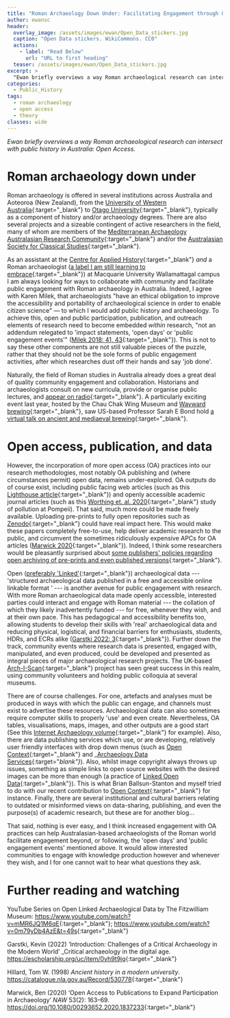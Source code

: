 ```yaml
---
title: "Roman Archaeology Down Under: Facilitating Engagement through Openness"
author: ewansc
header:
  overlay_image: /assets/images/ewan/Open_Data_stickers.jpg
  caption: "Open Data stickers. WikiCommons. CC0"
  actions:
    - label: "Read Below"
      url: "URL to first heading"
  teaser: /assets/images/ewan/Open_Data_stickers.jpg
excerpt: >
  "Ewan briefly overviews a way Roman archaeological research can intersect with public history in Australia: Open Access."
categories:
  - Public_History
tags:
  - roman archaeology
  - open access
  - theory
classes: wide
---
```

_Ewan briefly overviews a way Roman archaeological research can intersect with public history in Australia: Open Access._

# Roman archaeology down under
Roman archaeology is offered in several institutions across Australia and Aoteoroa (New Zealand), from the [University of Western Australia](https://www.uwa.edu.au/schools/humanities/classics-and-ancient-history){:target="_blank"} to [Otago University](https://www.otago.ac.nz/classics/index.html){:target="_blank"}, typically as a component of history and/or archaeology degrees. There are also several projects and a sizeable contingent of active researchers in the field, many of whom are members of the [Mediterranean Archaeology Australasian Research Community](https://mediterraneanarcha.wixsite.com/maarc){:target="_blank"} and/or the [Australasian Society for Classical Studies](https://www.ascs.org.au/){:target="_blank"}.

As an assistant at the [Centre for Applied History](https://www.mq.edu.au/research/research-centres-groups-and-facilities/resilient-societies/centres/centre-for-applied-history){:target="_blank"} _and_ a Roman archaeologist ([a label I am still learning to embrace](https://archaeohumanities.substack.com/p/about-the-author-researcher-identity){:target="_blank"}) at Macquarie University Wallamattagal campus I am always looking for ways to collaborate with community and facilitate public engagement with Roman archaeology in Australia. Indeed, I agree with Karen Milek, that archaeologists "have an ethical obligation to improve the accessibility and portability of archaeological science in order to enable citizen science" &mdash; to which I would add public history and archaeology. To achieve this, open and public participation, publication, and outreach elements of research need to become embedded _within_ research, "not an addendum relegated to 'impact statements, 'open days' or 'public engagement events'" ([Milek 2018: 41, 43](https://doi.org/10.1080/00293652.2018.1552312){:target="_blank"}). This is not to say these other components are not still valuable pieces of the puzzle, rather that they should not be the sole forms of public engagement activities, after which researches dust off their hands and say 'job done'.

Naturally, the field of Roman studies in Australia already does a great deal of quality community engagement and collaboration. Historians and archaeologists consult on new curricula, provide or organise public lectures, and [appear on radio](https://www.abc.net.au/radio/programs/nightlife/the-battle-of-the-tuetoborg-forest/10213198){:target="_blank"}. A particularly exciting event last year, hosted by the Chau Chak Wing Museum and [Wayward brewing](https://www.wayward.com.au/){:target="_blank"}, saw US-based Professor Sarah E Bond hold [a virtual talk on ancient and mediaeval brewing](https://www.sydney.edu.au/museum/whats-on/talks-and-events/early-medieval-beer-and-brewers.html){:target="_blank"}.

# Open access, publication, and data
However, the incorporation of more open access (OA) practices into our research methodologies, most notably OA publishing and (where circumstances permit) open data, remains under-explored. OA outputs do of course exist, including public facing web articles (such as this [Lighthouse article](https://lighthouse.mq.edu.au/article/february-2021/What-was-it-like-to-be-old-in-ancient-Rome){:target="_blank"}) and openly accessible academic journal articles (such as this [Worthing et. al. 2020](https://publons.com/publon/10.10.1111/arcm.12570){:target="_blank"} study of pollution at Pompeii). That said, much more could be made freely available. Uploading pre-prints to fully open repositories such as [Zenodo](https://zenodo.org/){:target="_blank"} could have real impact here. This would make these papers completely free-to-use, help deliver academic research to the public, and circumvent the sometimes ridiculously expensive APCs for OA articles ([Marwick 2020](https://doi.org/10.1080/00293652.2020.1837233){:target="_blank"}). Indeed, I think some researchers would be pleasantly surprised about [some publishers' policies regarding open archiving of pre-prints and even published versions](https://en.wikipedia.org/wiki/Copyright_policies_of_academic_publishers){:target="_blank"}.

Open ([preferably 'Linked'](https://www.youtube.com/watch?v=0m79yDb4AzE&t=49s){:target="_blank"}) archaeological data --- 'structured archaeological data published in a free and accessible online linkable format ' --- is another avenue for public engagement with research. With more Roman archaeological data made openly accessible, interested parties could interact and engage with Roman material --- the collation of which they likely inadvertently funded --- for free, whenever they wish, and at their own pace. This has pedagogical and accessibility benefits too, allowing students to develop their skills with 'real' archaeological data and reducing physical, logistical, and financial barriers for enthusiasts, students, HDRs, and ECRs alike ([Garstki 2022: 3]( https://escholarship.org/uc/item/0vh9t9jq){:target="_blank"}). Further down the track, community events where research data is presented, engaged with, manipulated, and even produced, could be developed and presented as integral pieces of major archaeological research projects. The UK-based [Arch-I-Scan](https://archiscannews.com/2023/01/10/arch-i-scans-2022-in-review/){:target="_blank"} project has seen great success in this realm, using community volunteers and holding public colloquia at several museums.

There are of course challenges. For one, artefacts and analyses must be produced in ways with which the public can engage, and channels must exist to advertise these resources. Archaeological data can also sometimes require computer skills to properly 'use' and even create. Nevertheless, OA tables, visualisations, maps, images, and other outputs are a good start (See this [Internet Archaeology volume](https://intarch.ac.uk/journal/issue24/5/tof.html){:target="_blank"} for example). Also, there are data publishing services which use, or are developing, relatively user friendly interfaces with drop down menus (such as [Open Context](https://opencontext.org/){:target="_blank"} and _[Archaeology Data Services](https://archaeologydataservice.ac.uk/){:target="_blank"}_). Also, whilst image copyright always throws up issues, something as simple links to open source websites with the desired images can be more than enough (a practice of [Linked Open Data](https://www.youtube.com/watch?v=mMR6JQ1M6qE){:target="_blank"}). This is what Brian Ballsun-Stanton and myself tried to do with our recent contribution to [Open Context](https://opencontext.org/subjects/688fdbab-af4d-43a1-b226-f033a07074d2){:target="_blank"} for instance. Finally, there are several institutional and cultural barriers relating to outdated or misinformed views on data-sharing, publishing, and even the purpose(s) of academic research, but these are for another blog...

That said, nothing is ever easy, and I think increased engagement with OA practices can help Australasian-based archaeologists of the Roman world facilitate engagement beyond, or following, the 'open days' and 'public engagement events' mentioned above. It would allow interested communities to engage with knowledge production however and whenever they wish, and I for one cannot wait to hear what questions they ask.

# Further reading and watching
YouTube Series on Open Linked Archaeological Data by The Fitzwilliam Museum: <https://www.youtube.com/watch?v=mMR6JQ1M6qE>{:target="_blank"}; <https://www.youtube.com/watch?v=0m79yDb4AzE&t=49s>{:target="_blank"}

Garstki, Kevin (2022) ‘Introduction: Challenges of a Critical Archaeology in the Modern World’ _Critical archaeology in the digital age. <https://escholarship.org/uc/item/0vh9t9jq>{:target="_blank"}

Hillard, Tom W. (1998) _Ancient history in a modern university_. <https://catalogue.nla.gov.au/Record/530778>{:target="_blank"}

Marwick, Ben (2020) ‘Open Access to Publications to Expand Participation in Archaeology’ _NAW_ 53(2): 163–69. <https://doi.org/10.1080/00293652.2020.1837233>{:target="_blank"}
